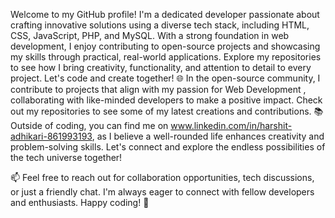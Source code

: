 Welcome to my GitHub profile! I'm a dedicated developer passionate about crafting innovative solutions using a diverse tech stack, including HTML, CSS, JavaScript, PHP, and MySQL. With a strong foundation in web development, I enjoy contributing to open-source projects and showcasing my skills through practical, real-world applications. Explore my repositories to see how I bring creativity, functionality, and attention to detail to every project. Let's code and create together!
🌐 In the open-source community, I contribute to projects that align with my passion for Web Development , collaborating with like-minded developers to make a positive impact. Check out my repositories to see some of my latest creations and contributions.
📚 Outside of coding, you can find me on www.linkedin.com/in/harshit-adhikari-861993193, as I believe a well-rounded life enhances creativity and problem-solving skills. Let's connect and explore the endless possibilities of the tech universe together!

📫 Feel free to reach out for collaboration opportunities, tech discussions, or just a friendly chat. I'm always eager to connect with fellow developers and enthusiasts. Happy coding! 🚀
